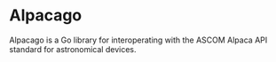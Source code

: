 # Alpacago

Alpacago is a Go library for interoperating with the ASCOM Alpaca API standard for astronomical devices.
